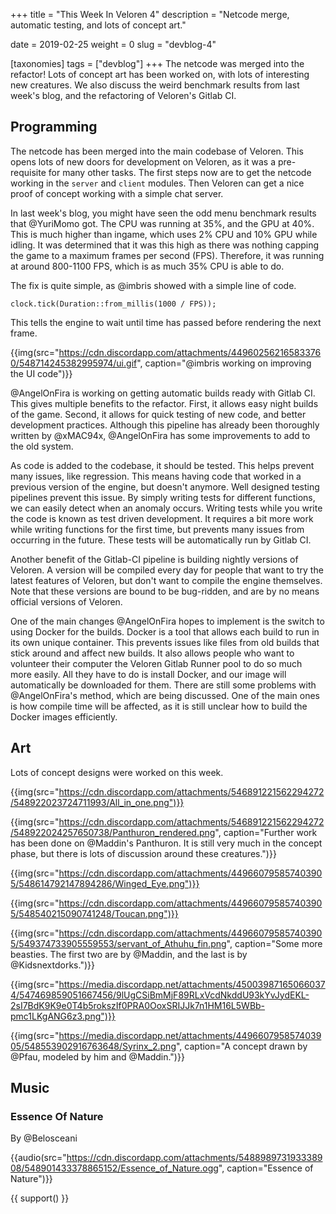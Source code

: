 +++
title = "This Week In Veloren 4"
description = "Netcode merge, automatic testing, and lots of concept art."

date = 2019-02-25
weight = 0
slug = "devblog-4"

[taxonomies]
tags = ["devblog"]
+++
The netcode was merged into the refactor! Lots of concept art has been worked on, with lots of interesting new creatures. We also discuss the weird benchmark results from last week's blog, and the refactoring of Veloren's Gitlab CI.

## Programming

The netcode has been merged into the main codebase of Veloren. This opens lots of new doors for development on Veloren, as it was a pre-requisite for many other tasks. The first steps now are to get the netcode working in the `server` and `client` modules. Then Veloren can get a nice proof of concept working with a simple chat server.

In last week's blog, you might have seen the odd menu benchmark results that @YuriMomo got. The CPU was running at 35%, and the GPU at 40%. This is much higher than ingame, which uses 2% CPU and 10% GPU while idling. It was determined that it was this high as there was nothing capping the game to a maximum frames per second (FPS). Therefore, it was running at around 800-1100 FPS, which is as much 35% CPU is able to do.

The fix is quite simple, as @imbris showed with a simple line of code.

`clock.tick(Duration::from_millis(1000 / FPS));`

This tells the engine to wait until time has passed before rendering the next frame.

{{img(src="https://cdn.discordapp.com/attachments/449602562165833760/548714245382995974/ui.gif", caption="@imbris working on improving the UI code")}}

@AngelOnFira is working on getting automatic builds ready with Gitlab CI. This gives multiple benefits to the refactor. First, it allows easy night builds of the game. Second, it allows for quick testing of new code, and better development practices. Although this pipeline has already been thoroughly written by @xMAC94x, @AngelOnFira has some improvements to add to the old system.

As code is added to the codebase, it should be tested. This helps prevent many issues, like regression. This means having code that worked in a previous version of the engine, but doesn't anymore. Well designed testing pipelines prevent this issue. By simply writing tests for different functions, we can easily detect when an anomaly occurs. Writing tests while you write the code is known as test driven development. It requires a bit more work while writing functions for the first time, but prevents many issues from occurring in the future. These tests will be automatically run by Gitlab CI.

Another benefit of the Gitlab-CI pipeline is building nightly versions of Veloren. A version will be compiled every day for people that want to try the latest features of Veloren, but don't want to compile the engine themselves. Note that these versions are bound to be bug-ridden, and are by no means official versions of Veloren.

One of the main changes @AngelOnFira hopes to implement is the switch to using Docker for the builds. Docker is a tool that allows each build to run in its own unique container. This prevents issues like files from old builds that stick around and affect new builds. It also allows people who want to volunteer their computer the Veloren Gitlab Runner pool to do so much more easily. All they have to do is install Docker, and our image will automatically be downloaded for them. There are still some problems with @AngelOnFira's method, which are being discussed. One of the main ones is how compile time will be affected, as it is still unclear how to build the Docker images efficiently.

## Art

Lots of concept designs were worked on this week.

{{img(src="https://cdn.discordapp.com/attachments/546891221562294272/548922023724711993/All_in_one.png")}}

{{img(src="https://cdn.discordapp.com/attachments/546891221562294272/548922024257650738/Panthuron_rendered.png", caption="Further work has been done on @Maddin's Panthuron. It is still very much in the concept phase, but there is lots of discussion around these creatures.")}}

{{img(src="https://cdn.discordapp.com/attachments/449660795857403905/548614792147894286/Winged_Eye.png")}}

{{img(src="https://cdn.discordapp.com/attachments/449660795857403905/548540215090741248/Toucan.png")}}

{{img(src="https://cdn.discordapp.com/attachments/449660795857403905/549374733905559553/servant_of_Athuhu_fin.png", caption="Some more beasties. The first two are by @Maddin, and the last is by @Kidsnextdorks.")}}

{{img(src="https://media.discordapp.net/attachments/450039871650660374/547469859051667456/9lUgCSiBmMjF89RLxVcdNkddU93kYvJydEKL-2sI7BdK9K9e0T4b5rokszIf0PRA0OoxSRIJJk7n1HM16L5WBb-pmc1LKgANG6z3.png")}}

{{img(src="https://media.discordapp.net/attachments/449660795857403905/548553902916763648/Syrinx_2.png", caption="A concept drawn by @Pfau, modeled by him and @Maddin.")}}

## Music

### Essence Of Nature
By @Belosceani

{{audio(src="https://cdn.discordapp.com/attachments/548898973193338908/548901433378865152/Essence_of_Nature.ogg", caption="Essence of Nature")}}

{{ support() }}
